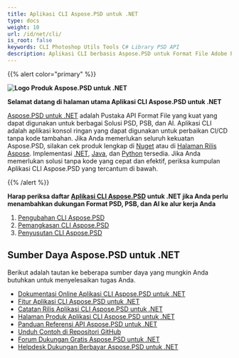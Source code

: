 ```yaml
---
title: Aplikasi CLI Aspose.PSD untuk .NET
type: docs
weight: 10
url: /id/net/cli/
is_root: false
keywords: CLI Photoshop Utils Tools C# Library PSD API
description: Aplikasi CLI berbasis Aspose.PSD untuk Format File Adobe Photoshop dan Adobe Illustrator untuk Otomatisasi CI/CD. Mendukung PSD, PSB, AI ekspor ke PDF, TIFF, JPEG, JPEG2000, PNG, GIF, dan BMP. Tidak memerlukan Adobe Photoshop atau Adobe Illustrator terpasang dan dapat dijalankan tanpa kode.
---
```


{{% alert color="primary" %}} 

**![Logo Produk Aspose.PSD untuk .NET](home_1.png)**

**Selamat datang di halaman utama Aplikasi CLI Aspose.PSD untuk .NET**

[Aspose.PSD untuk .NET](/psd/id/net/) adalah Pustaka API Format File yang kuat yang dapat digunakan untuk berbagai Solusi PSD, PSB, dan AI. Aplikasi CLI adalah aplikasi konsol ringan yang dapat digunakan untuk perbaikan CI/CD tanpa kode tambahan. Jika Anda memerlukan seluruh kekuatan Aspose.PSD, silakan cek produk lengkap di [Nuget](https://www.nuget.org/packages/Aspose.PSD) atau di [Halaman Rilis Aspose](https://releases.aspose.com/psd/). Implementasi [.NET](https://releases.aspose.com/psd/net/), [Java](https://releases.aspose.com/psd/java/), dan [Python](https://releases.aspose.com/psd/python-net/) tersedia. Jika Anda memerlukan solusi tanpa kode yang cepat dan efektif, periksa kumpulan Aplikasi CLI Aspose.PSD yang tercantum di bawah.

{{% /alert %}} 

**Harap periksa daftar [Aplikasi CLI Aspose.PSD](/psd/id/net/cli) untuk .NET jika Anda perlu menambahkan dukungan Format PSD, PSB, dan AI ke alur kerja Anda**

1. [Pengubahan CLI Aspose.PSD](/psd/id/net/cli/conversion)
2. [Pemangkasan CLI Aspose.PSD](/psd/id/net/cli/crop)
3. [Penyusutan CLI Aspose.PSD](/psd/id/net/cli/resize)

## **Sumber Daya Aspose.PSD untuk .NET**

Berikut adalah tautan ke beberapa sumber daya yang mungkin Anda butuhkan untuk menyelesaikan tugas Anda.

- [Dokumentasi Online Aplikasi CLI Aspose.PSD untuk .NET](/psd/id/net/cli/)
- [Fitur Aplikasi CLI Aspose.PSD untuk .NET](/psd/id/net/cli/features/)
- [Catatan Rilis Aplikasi CLI Aspose.PSD untuk .NET](/psd/id/net/cli/release-notes/)
- [Halaman Produk Aplikasi CLI Aspose.PSD untuk .NET](https://products.aspose.com/psd/net)
- [Panduan Referensi API Aspose.PSD untuk .NET](https://reference.aspose.com/net/psd)
- [Unduh Contoh di Repositori GitHub](https://github.com/aspose-psd/CLI-Applications)
- [Forum Dukungan Gratis Aspose.PSD untuk .NET](https://forum.aspose.com/c/psd)
- [Helpdesk Dukungan Berbayar Aspose.PSD untuk .NET](https://helpdesk.aspose.com/)

